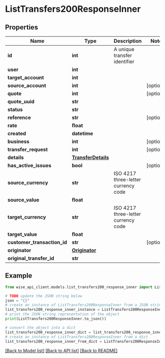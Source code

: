 # ListTransfers200ResponseInner


## Properties

Name | Type | Description | Notes
------------ | ------------- | ------------- | -------------
**id** | **int** | A unique transfer identifier | 
**user** | **int** |  | 
**target_account** | **int** |  | 
**source_account** | **int** |  | [optional] 
**quote** | **int** |  | [optional] 
**quote_uuid** | **str** |  | 
**status** | **str** |  | 
**reference** | **str** |  | [optional] 
**rate** | **float** |  | 
**created** | **datetime** |  | 
**business** | **int** |  | [optional] 
**transfer_request** | **int** |  | [optional] 
**details** | [**TransferDetails**](TransferDetails.md) |  | 
**has_active_issues** | **bool** |  | [optional] 
**source_currency** | **str** | ISO 4217 three-letter currency code | 
**source_value** | **float** |  | 
**target_currency** | **str** | ISO 4217 three-letter currency code | 
**target_value** | **float** |  | 
**customer_transaction_id** | **str** |  | [optional] 
**originator** | [**Originator**](Originator.md) |  | 
**original_transfer_id** | **str** |  | 

## Example

```python
from wise_api_client.models.list_transfers200_response_inner import ListTransfers200ResponseInner

# TODO update the JSON string below
json = "{}"
# create an instance of ListTransfers200ResponseInner from a JSON string
list_transfers200_response_inner_instance = ListTransfers200ResponseInner.from_json(json)
# print the JSON string representation of the object
print(ListTransfers200ResponseInner.to_json())

# convert the object into a dict
list_transfers200_response_inner_dict = list_transfers200_response_inner_instance.to_dict()
# create an instance of ListTransfers200ResponseInner from a dict
list_transfers200_response_inner_from_dict = ListTransfers200ResponseInner.from_dict(list_transfers200_response_inner_dict)
```
[[Back to Model list]](../README.md#documentation-for-models) [[Back to API list]](../README.md#documentation-for-api-endpoints) [[Back to README]](../README.md)


